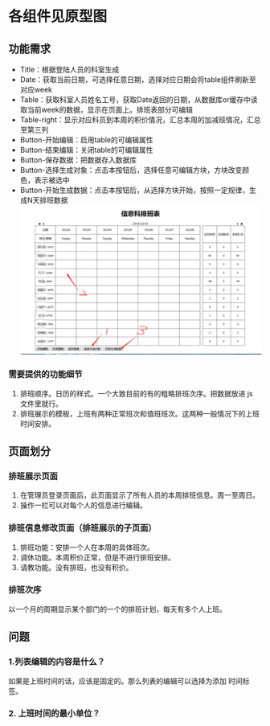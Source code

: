 # 各组件见原型图

## 功能需求
- Title：根据登陆人员的科室生成
- Date：获取当前日期，可选择任意日期，选择对应日期会将table组件刷新至对应week
- Table：获取科室人员姓名工号，获取Date返回的日期，从数据库or缓存中读取当前week的数据，显示在页面上。排班表部分可编辑
- Table-right：显示对应科员到本周的积价情况，汇总本周的加减班情况，汇总至第三列
- Button-开始编辑：启用table的可编辑属性
- Button-结束编辑：关闭table的可编辑属性
- Button-保存数据：把数据存入数据库
- Button-选择生成对象：点击本按钮后，选择任意可编辑方块，方块改变颜色，表示被选中
- Button-开始生成数据：点击本按钮后，从选择方块开始，按照一定规律，生成N天排班数据
![](https://github.com/fe08/workScheduleSystem/blob/dev/%E5%8E%9F%E5%9E%8B/%E7%A4%BA%E6%84%8F%E5%9B%BE1.png)

### 需要提供的功能细节

1. 排班顺序。日历的样式。一个大致目前的有的粗略排班次序。把数据放进 js 文件里就行。
2. 排班展示的模板，上班有两种正常班次和值班班次。这两种一般情况下的上班时间安排。
 
## 页面划分
### 排班展示页面
1.  在管理员登录页面后，此页面显示了所有人员的本周排班信息。周一至周日。
2. 操作一栏可以对每个人的信息进行编辑。

### 排班信息修改页面（排班展示的子页面）
1. 排班功能：安排一个人在本周的具体班次。
2. 调休功能。本周积价正常，但是不进行排班安排。
3. 请教功能。没有排班，也没有积价。

### 排班次序
以一个月的周期显示某个部门的一个的排班计划，每天有多个人上班。

## 问题
### 1.列表编辑的内容是什么？
如果是上班时间的话，应该是固定的。那么列表的编辑可以选择为添加 时间标签。

### 2. 上班时间的最小单位？